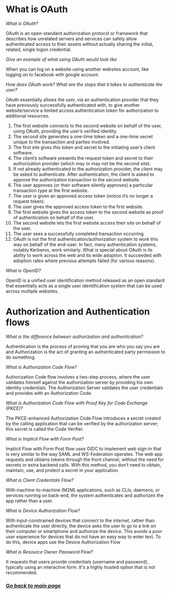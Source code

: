 # What is OAuth

*What is OAuth?*

OAuth is an open-standard authorization protocol or framework that describes how unrelated servers and services can safely allow authenticated access to their assets without actually sharing the initial, related, single logon credential.

*Give an example of what using OAuth would look like*

When you can log on a website using another websites account, like logging on to facebook with google account.

*How does OAuth work? What are the steps that it takes to authenticate the user?*

OAuth essentially allows the user, via an authentication provider that they have previously successfully authenticated with, to give another website/service a limited access authentication token for authorization to additional resources.

1. The first website connects to the second website on behalf of the user, using OAuth, providing the user’s verified identity.
2. The second site generates a one-time token and a one-time secret unique to the transaction and parties involved.
3. The first site gives this token and secret to the initiating user’s client software.
4. The client’s software presents the request token and secret to their authorization provider (which may or may not be the second site).
5. If not already authenticated to the authorization provider, the client may be asked to authenticate. After authentication, the client is asked to approve the authorization transaction to the second website.
6. The user approves (or their software silently approves) a particular transaction type at the first website.
7. The user is given an approved access token (notice it’s no longer a request token).
8. The user gives the approved access token to the first website.
9. The first website gives the access token to the second website as proof of authentication on behalf of the user.
10. The second website lets the first website access their site on behalf of the user.
11. The user sees a successfully completed transaction occurring.
12. OAuth is not the first authentication/authorization system to work this way on behalf of the end-user. In fact, many authentication systems, notably Kerberos, work similarly. What is special about OAuth is its ability to work across the web and its wide adoption. It succeeded with adoption rates where previous attempts failed (for various reasons).

*What is OpenID?*

OpenID is a unified user identification method released as an open standard that essentially acts as a single user identification system that can be used across multiple websites.

# Authorization and Authentication flows

*What is the difference between authorization and authentication?*

Authentication is the process of proving that you are who you say you are and Authorization is the act of granting an authenticated party permission to do something.

*What is Authorization Code Flow?*

Authorization Code flow involves a two-step process, where the user validates himself against the authorization server by providing his own identity credentials. The Authorization Server validates the user credentials and provides with an Authorization Code.

*What is Authorization Code Flow with Proof Key for Code Exchange (PKCE)?*

The PKCE-enhanced Authorization Code Flow introduces a secret created by the calling application that can be verified by the authorization server; this secret is called the Code Verifier.

*What is Implicit Flow with Form Post?*

Implicit Flow with Form Post flow uses OIDC to implement web sign-in that is very similar to the way SAML and WS-Federation operates. The web app requests and obtains tokens through the front channel, without the need for secrets or extra backend calls. With this method, you don’t need to obtain, maintain, use, and protect a secret in your application.

*What is Client Credentials Flow?*

With machine-to-machine (M2M) applications, such as CLIs, daemons, or services running on  back-end, the system authenticates and authorizes the app rather than a user.

*What is Device Authorization Flow?*

With input-constrained devices that connect to the internet, rather than authenticate the user directly, the device asks the user to go to a link on their computer or smartphone and authorize the device. This avoids a poor user experience for devices that do not have an easy way to enter text. To do this, device apps use the Device Authorization Flow

*What is Resource Owner Password Flow?*

It requests that users provide credentials (username and password), typically using an interactive form. It's a highly trusted option that is not recommended.


### [_Go back to main page_](README.md)